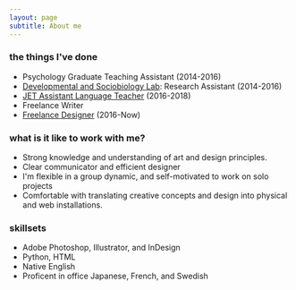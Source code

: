 ```yaml
---
layout: page
subtitle: About me
---
```

### the things I've done
 - Psychology Graduate Teaching Assistant (2014-2016)
 - [Developmental and Sociobiology Lab](https://dslab.uoregon.edu/): Research Assistant (2014-2016)
 - [JET Assistant Language Teacher](http://jetprogramme.org/en/) (2016-2018)
 - Freelance Writer
 - [Freelance Designer](https://www.linkedin.com/in/cesare-bisbocci/) (2016-Now)
 
### what is it like to work with me?
 - Strong knowledge and understanding of art and design principles.
 - Clear communicator and efficient designer
 - I'm flexible in a  group dynamic, and self-motivated to work on solo projects
 - Comfortable with translating creative concepts and design into physical and web installations.
 
### skillsets
  - Adobe Photoshop, Illustrator, and InDesign
  - Python, HTML
  - Native English
  - Proficent in office Japanese, French, and Swedish  

